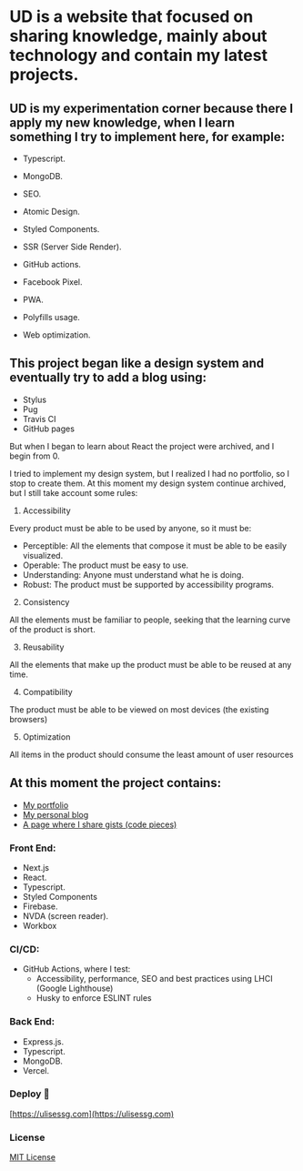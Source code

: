 # UD is a website that focused on sharing knowledge, mainly about technology and contain my latest projects.

## UD is my experimentation corner because there I apply my new knowledge, when I learn something I try to implement here, for example:

- Typescript.

- MongoDB.

- SEO.

- Atomic Design.

- Styled Components.

- SSR (Server Side Render).

- GitHub actions.

- Facebook Pixel.

- PWA.

- Polyfills usage.

- Web optimization.

## This project began like a design system and eventually try to add a blog using:

- Stylus
- Pug
- Travis CI
- GitHub pages

But when I began to learn about React the project were archived, and I begin from 0.

I tried to implement my design system, but I realized I had no portfolio, so I stop to create them. At this moment my design system continue archived, but I still take account some rules:

1. Accessibility

Every product must be able to be used by anyone, so it must be:

- Perceptible: All the elements that compose it must be able to be easily visualized.
- Operable: The product must be easy to use.
- Understanding: Anyone must understand what he is doing.
- Robust: The product must be supported by accessibility programs.

2. Consistency

All the elements must be familiar to people, seeking that the learning curve of the product is short.

3. Reusability

All the elements that make up the product must be able to be reused at any time.

4. Compatibility

The product must be able to be viewed on most devices (the existing browsers)

5. Optimization

All items in the product should consume the least amount of user resources

## At this moment the project contains:

- [My portfolio](https://ulisessg.com/)
- [My personal blog](https://ulisessg.com/blog)
- [A page where I share gists (code pieces)](https://ulisessg.com/gist)

### Front End:
- Next.js
- React.
- Typescript.
- Styled Components
- Firebase.
- NVDA (screen reader).
- Workbox

### CI/CD:
- GitHub Actions, where I test:
    - Accessibility, performance, SEO and best practices using LHCI (Google Lighthouse)
    - Husky to enforce ESLINT rules

### Back End:
- Express.js.
- Typescript.
- MongoDB.
- Vercel.

### Deploy 🚀

[https://ulisessg.com](https://ulisessg.com)

### License

[MIT License](./LICENSE)
